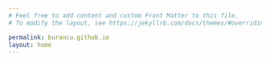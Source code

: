 ```yaml
---
# Feel free to add content and custom Front Matter to this file.
# To modify the layout, see https://jekyllrb.com/docs/themes/#overriding-theme-defaults

permalink: burancu.github.io
layout: home
---
```

